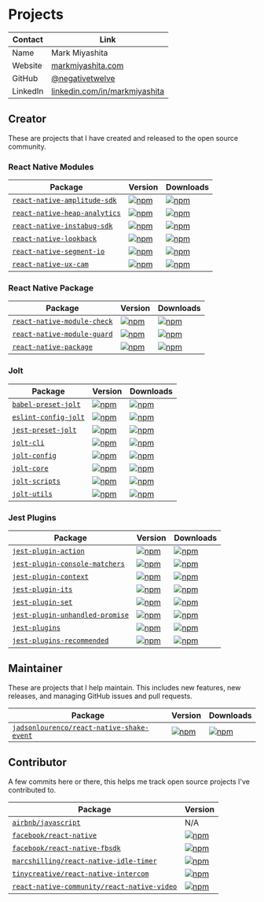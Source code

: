 # Projects

Contact  | Link
---------|-------
Name     | Mark Miyashita
Website  | [markmiyashita.com](http://markmiyashita.com)
GitHub   | [@negativetwelve](https://github.com/negativetwelve)
LinkedIn | [linkedin.com/in/markmiyashita](https://linkedin.com/in/markmiyashita)

## Creator

These are projects that I have created and released to the open source community.

### React Native Modules

Package | Version | Downloads
--------|---------|----------
[`react-native-amplitude-sdk`][gh-react-native-amplitude-sdk] | [![npm](https://img.shields.io/npm/v/react-native-amplitude-sdk.svg)][npm-react-native-amplitude-sdk] | [![npm](https://img.shields.io/npm/dt/react-native-amplitude-sdk.svg)][npm-react-native-amplitude-sdk]
[`react-native-heap-analytics`][gh-react-native-heap-analytics] | [![npm](https://img.shields.io/npm/v/react-native-heap-analytics.svg)][npm-react-native-heap-analytics] | [![npm](https://img.shields.io/npm/dt/react-native-heap-analytics.svg)][npm-react-native-heap-analytics]
[`react-native-instabug-sdk`][gh-react-native-instabug-sdk] | [![npm](https://img.shields.io/npm/v/react-native-instabug-sdk.svg)][npm-react-native-instabug-sdk] | [![npm](https://img.shields.io/npm/dt/react-native-instabug-sdk.svg)][npm-react-native-instabug-sdk]
[`react-native-lookback`][gh-react-native-lookback] | [![npm](https://img.shields.io/npm/v/react-native-lookback.svg)][npm-react-native-lookback] | [![npm](https://img.shields.io/npm/dt/react-native-lookback.svg)][npm-react-native-lookback]
[`react-native-segment-io`][gh-react-native-segment-io] | [![npm](https://img.shields.io/npm/v/react-native-segment-io.svg)][npm-react-native-segment-io] | [![npm](https://img.shields.io/npm/dt/react-native-segment-io.svg)][npm-react-native-segment-io]
[`react-native-ux-cam`][gh-react-native-ux-cam] | [![npm](https://img.shields.io/npm/v/react-native-ux-cam.svg)][npm-react-native-ux-cam] | [![npm](https://img.shields.io/npm/dt/react-native-ux-cam.svg)][npm-react-native-ux-cam]

[gh-react-native-amplitude-sdk]: https://github.com/negativetwelve/react-native-amplitude-sdk
[gh-react-native-heap-analytics]: https://github.com/negativetwelve/react-native-heap-analytics
[gh-react-native-instabug-sdk]: https://github.com/negativetwelve/react-native-instabug-sdk
[gh-react-native-lookback]: https://github.com/negativetwelve/react-native-lookback
[gh-react-native-segment-io]: https://github.com/negativetwelve/react-native-segment-io
[gh-react-native-ux-cam]: https://github.com/negativetwelve/react-native-ux-cam

[npm-react-native-amplitude-sdk]: https://www.npmjs.com/package/react-native-amplitude-sdk
[npm-react-native-heap-analytics]: https://www.npmjs.com/package/react-native-heap-analytics
[npm-react-native-instabug-sdk]: https://www.npmjs.com/package/react-native-instabug-sdk
[npm-react-native-lookback]: https://www.npmjs.com/package/react-native-lookback
[npm-react-native-segment-io]: https://www.npmjs.com/package/react-native-segment-io
[npm-react-native-ux-cam]: https://www.npmjs.com/package/react-native-ux-cam

### React Native Package

Package | Version | Downloads
--------|---------|----------
[`react-native-module-check`][gh-react-native-module-check] | [![npm](https://img.shields.io/npm/v/react-native-module-check.svg)][npm-react-native-module-check] | [![npm](https://img.shields.io/npm/dt/react-native-module-check.svg)][npm-react-native-module-check]
[`react-native-module-guard`][gh-react-native-module-guard] | [![npm](https://img.shields.io/npm/v/react-native-module-guard.svg)][npm-react-native-module-guard] | [![npm](https://img.shields.io/npm/dt/react-native-module-guard.svg)][npm-react-native-module-guard]
[`react-native-package`][gh-react-native-package] | [![npm](https://img.shields.io/npm/v/react-native-package.svg)][npm-react-native-package] | [![npm](https://img.shields.io/npm/dt/react-native-package.svg)][npm-react-native-package]

[gh-react-native-module-check]: https://github.com/negativetwelve/react-native-package/tree/master/packages/react-native-module-check
[gh-react-native-module-guard]: https://github.com/negativetwelve/react-native-package/tree/master/packages/react-native-module-guard
[gh-react-native-package]: https://github.com/negativetwelve/react-native-package/tree/master/packages/react-native-package

[npm-react-native-module-check]: https://www.npmjs.com/package/react-native-module-check
[npm-react-native-module-guard]: https://www.npmjs.com/package/react-native-module-guard
[npm-react-native-package]: https://www.npmjs.com/package/react-native-package

### Jolt

Package | Version | Downloads
--------|---------|----------
[`babel-preset-jolt`][gh-babel-preset-jolt] | [![npm](https://img.shields.io/npm/v/babel-preset-jolt.svg)][npm-babel-preset-jolt] | [![npm](https://img.shields.io/npm/dt/babel-preset-jolt.svg)][npm-babel-preset-jolt]
[`eslint-config-jolt`][gh-eslint-config-jolt] | [![npm](https://img.shields.io/npm/v/eslint-config-jolt.svg)][npm-eslint-config-jolt] | [![npm](https://img.shields.io/npm/dt/eslint-config-jolt.svg)][npm-eslint-config-jolt]
[`jest-preset-jolt`][gh-jest-preset-jolt] | [![npm](https://img.shields.io/npm/v/jest-preset-jolt.svg)][npm-jest-preset-jolt] | [![npm](https://img.shields.io/npm/dt/jest-preset-jolt.svg)][npm-jest-preset-jolt]
[`jolt-cli`][gh-jolt-cli] | [![npm](https://img.shields.io/npm/v/jolt-cli.svg)][npm-jolt-cli] | [![npm](https://img.shields.io/npm/dt/jolt-cli.svg)][npm-jolt-cli]
[`jolt-config`][gh-jolt-config] | [![npm](https://img.shields.io/npm/v/jolt-config.svg)][npm-jolt-config] | [![npm](https://img.shields.io/npm/dt/jolt-config.svg)][npm-jolt-config]
[`jolt-core`][gh-jolt-core] | [![npm](https://img.shields.io/npm/v/jolt-core.svg)][npm-jolt-core] | [![npm](https://img.shields.io/npm/dt/jolt-core.svg)][npm-jolt-core]
[`jolt-scripts`][gh-jolt-scripts] | [![npm](https://img.shields.io/npm/v/jolt-scripts.svg)][npm-jolt-scripts] | [![npm](https://img.shields.io/npm/dt/jolt-scripts.svg)][npm-jolt-scripts]
[`jolt-utils`][gh-jolt-utils] | [![npm](https://img.shields.io/npm/v/jolt-utils.svg)][npm-jolt-utils] | [![npm](https://img.shields.io/npm/dt/jolt-utils.svg)][npm-jolt-utils]

[gh-babel-preset-jolt]: https://github.com/negativetwelve/jolt/tree/master/packages/babel-preset-jolt
[gh-eslint-config-jolt]: https://github.com/negativetwelve/jolt/tree/master/packages/eslint-config-jolt
[gh-jest-preset-jolt]: https://github.com/negativetwelve/jolt/tree/master/packages/jest-preset-jolt
[gh-jolt-cli]: https://github.com/negativetwelve/jolt/tree/master/packages/jolt-cli
[gh-jolt-config]: https://github.com/negativetwelve/jolt/tree/master/packages/jolt-config
[gh-jolt-core]: https://github.com/negativetwelve/jolt/tree/master/packages/jolt-core
[gh-jolt-scripts]: https://github.com/negativetwelve/jolt/tree/master/packages/jolt-scripts
[gh-jolt-utils]: https://github.com/negativetwelve/jolt/tree/master/packages/jolt-utils

[npm-babel-preset-jolt]: https://www.npmjs.com/package/babel-preset-jolt
[npm-eslint-config-jolt]: https://www.npmjs.com/package/eslint-config-jolt
[npm-jest-preset-jolt]: https://www.npmjs.com/package/jest-preset-jolt
[npm-jolt-cli]: https://www.npmjs.com/package/jolt-cli
[npm-jolt-config]: https://www.npmjs.com/package/jolt-config
[npm-jolt-core]: https://www.npmjs.com/package/jolt-core
[npm-jolt-scripts]: https://www.npmjs.com/package/jolt-scripts
[npm-jolt-utils]: https://www.npmjs.com/package/jolt-utils

### Jest Plugins

Package | Version | Downloads
--------|---------|----------
[`jest-plugin-action`][gh-jest-plugin-action] | [![npm](https://img.shields.io/npm/v/jest-plugin-action.svg)][npm-jest-plugin-action] | [![npm](https://img.shields.io/npm/dt/jest-plugin-action.svg)][npm-jest-plugin-action]
[`jest-plugin-console-matchers`][gh-jest-plugin-console-matchers] | [![npm](https://img.shields.io/npm/v/jest-plugin-console-matchers.svg)][npm-jest-plugin-console-matchers] | [![npm](https://img.shields.io/npm/dt/jest-plugin-console-matchers.svg)][npm-jest-plugin-console-matchers]
[`jest-plugin-context`][gh-jest-plugin-context] | [![npm](https://img.shields.io/npm/v/jest-plugin-context.svg)][npm-jest-plugin-context] | [![npm](https://img.shields.io/npm/dt/jest-plugin-context.svg)][npm-jest-plugin-context]
[`jest-plugin-its`][gh-jest-plugin-its] | [![npm](https://img.shields.io/npm/v/jest-plugin-its.svg)][npm-jest-plugin-its] | [![npm](https://img.shields.io/npm/dt/jest-plugin-its.svg)][npm-jest-plugin-its]
[`jest-plugin-set`][gh-jest-plugin-set] | [![npm](https://img.shields.io/npm/v/jest-plugin-set.svg)][npm-jest-plugin-set] | [![npm](https://img.shields.io/npm/dt/jest-plugin-set.svg)][npm-jest-plugin-set]
[`jest-plugin-unhandled-promise`][gh-jest-plugin-unhandled-promise] | [![npm](https://img.shields.io/npm/v/jest-plugin-unhandled-promise.svg)][npm-jest-plugin-unhandled-promise] | [![npm](https://img.shields.io/npm/dt/jest-plugin-unhandled-promise.svg)][npm-jest-plugin-unhandled-promise]
[`jest-plugins`][gh-jest-plugins] | [![npm](https://img.shields.io/npm/v/jest-plugins.svg)][npm-jest-plugins] | [![npm](https://img.shields.io/npm/dt/jest-plugins.svg)][npm-jest-plugins]
[`jest-plugins-recommended`][gh-jest-plugins-recommended] | [![npm](https://img.shields.io/npm/v/jest-plugins-recommended.svg)][npm-jest-plugins-recommended] | [![npm](https://img.shields.io/npm/dt/jest-plugins-recommended.svg)][npm-jest-plugins-recommended]

[gh-jest-plugin-action]: https://github.com/negativetwelve/jest-plugins/tree/master/packages/jest-plugin-action
[gh-jest-plugin-console-matchers]: https://github.com/negativetwelve/jest-plugins/tree/master/packages/jest-plugin-console-matchers
[gh-jest-plugin-context]: https://github.com/negativetwelve/jest-plugins/tree/master/packages/jest-plugin-context
[gh-jest-plugin-its]: https://github.com/negativetwelve/jest-plugins/tree/master/packages/jest-plugin-its
[gh-jest-plugin-set]: https://github.com/negativetwelve/jest-plugins/tree/master/packages/jest-plugin-set
[gh-jest-plugin-unhandled-promise]: https://github.com/negativetwelve/jest-plugins/tree/master/packages/jest-plugin-unhandled-promise
[gh-jest-plugins]: https://github.com/negativetwelve/jest-plugins/tree/master/packages/jest-plugins
[gh-jest-plugins-recommended]: https://github.com/negativetwelve/jest-plugins/tree/master/packages/jest-plugins-recommended

[npm-jest-plugin-action]: https://www.npmjs.com/package/jest-plugin-action
[npm-jest-plugin-console-matchers]: https://www.npmjs.com/package/jest-plugin-console-matchers
[npm-jest-plugin-context]: https://www.npmjs.com/package/jest-plugin-context
[npm-jest-plugin-its]: https://www.npmjs.com/package/jest-plugin-its
[npm-jest-plugin-set]: https://www.npmjs.com/package/jest-plugin-set
[npm-jest-plugin-unhandled-promise]: https://www.npmjs.com/package/jest-plugin-unhandled-promise
[npm-jest-plugins]: https://www.npmjs.com/package/jest-plugins
[npm-jest-plugins-recommended]: https://www.npmjs.com/package/jest-plugins-recommended

## Maintainer

These are projects that I help maintain. This includes new features, new releases, and managing GitHub issues and pull requests.

Package | Version | Downloads
--------|---------|----------
[`jadsonlourenco/react-native-shake-event`][gh-react-native-shake-event] | [![npm](https://img.shields.io/npm/v/react-native-shake-event.svg)][npm-react-native-shake-event] | [![npm](https://img.shields.io/npm/dt/react-native-shake-event.svg)][npm-react-native-shake-event]

[gh-react-native-shake-event]: https://github.com/jadsonlourenco/react-native-shake-event

[npm-react-native-shake-event]: https://www.npmjs.com/package/react-native-shake-event

## Contributor

A few commits here or there, this helps me track open source projects I've contributed to.

Package | Version
--------| -------
[`airbnb/javascript`][gh-airbnb-javascript] | N/A
[`facebook/react-native`][gh-react-native] | [![npm](https://img.shields.io/npm/v/react-native.svg)][npm-react-native]
[`facebook/react-native-fbsdk`][gh-react-native-fbsdk] | [![npm](https://img.shields.io/npm/v/react-native-fbsdk.svg)][npm-react-native-fbsdk]
[`marcshilling/react-native-idle-timer`][gh-react-native-idle-timer] | [![npm](https://img.shields.io/npm/v/react-native-idle-timer.svg)][npm-react-native-idle-timer]
[`tinycreative/react-native-intercom`][gh-react-native-intercom] | [![npm](https://img.shields.io/npm/v/react-native-intercom.svg)][npm-react-native-intercom]
[`react-native-community/react-native-video`][gh-react-native-video] | [![npm](https://img.shields.io/npm/v/react-native-video.svg)][npm-react-native-video]

[gh-airbnb-javascript]: https://github.com/airbnb/javascript
[gh-react-native]: https://github.com/facebook/react-native
[gh-react-native-fbsdk]: https://github.com/facebook/react-native-fbsdk
[gh-react-native-idle-timer]: https://github.com/marcshilling/react-native-idle-timer
[gh-react-native-intercom]: https://github.com/tinycreative/react-native-intercom
[gh-react-native-video]: https://github.com/react-native-community/react-native-video

[npm-react-native]: https://www.npmjs.com/package/react-native
[npm-react-native-fbsdk]: https://www.npmjs.com/package/react-native-fbsdk
[npm-react-native-idle-timer]: https://www.npmjs.com/package/react-native-idle-timer
[npm-react-native-intercom]: https://www.npmjs.com/package/react-native-intercom
[npm-react-native-video]: https://www.npmjs.com/package/react-native-video

